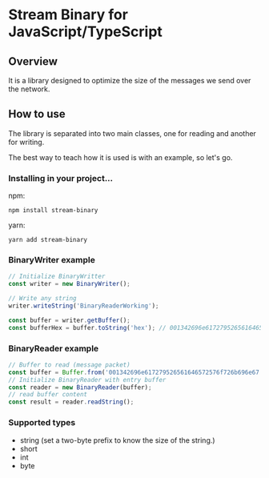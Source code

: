 # Stream Binary for JavaScript/TypeScript

## Overview
It is a library designed to optimize the size of the messages we send over the network.

## How to use
The library is separated into two main classes, one for reading and another for writing.

The best way to teach how it is used is with an example, so let's go.

### Installing in your project...
npm:
```
npm install stream-binary
```
yarn:
```
yarn add stream-binary
```

### BinaryWriter example
```ts
// Initialize BinaryWritter
const writer = new BinaryWriter();

// Write any string
writer.writeString('BinaryReaderWorking');

const buffer = writer.getBuffer();
const bufferHex = buffer.toString('hex'); // 001342696e617279526561646572576f726b696e67
```

### BinaryReader example
```ts
// Buffer to read (message packet)
const buffer = Buffer.from('001342696e617279526561646572576f726b696e67', 'hex');
// Initialize BinaryReader with entry buffer
const reader = new BinaryReader(buffer);
// read buffer content
const result = reader.readString();
```

### Supported types
- string (set a two-byte prefix to know the size of the string.)
- short
- int
- byte
